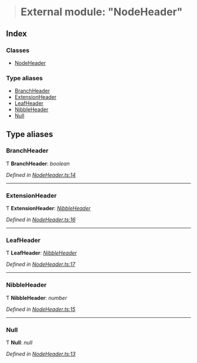 > # External module: "NodeHeader"

## Index

### Classes

* [NodeHeader](../classes/_nodeheader_.nodeheader.md)

### Type aliases

* [BranchHeader](_nodeheader_.md#branchheader)
* [ExtensionHeader](_nodeheader_.md#extensionheader)
* [LeafHeader](_nodeheader_.md#leafheader)
* [NibbleHeader](_nodeheader_.md#nibbleheader)
* [Null](_nodeheader_.md#null)

## Type aliases

###  BranchHeader

Ƭ **BranchHeader**: *boolean*

*Defined in [NodeHeader.ts:14](https://github.com/polkadot-js/common/blob/a8b28a2/packages/trie-codec/src/NodeHeader.ts#L14)*

___

###  ExtensionHeader

Ƭ **ExtensionHeader**: *[NibbleHeader](_nodeheader_.md#nibbleheader)*

*Defined in [NodeHeader.ts:16](https://github.com/polkadot-js/common/blob/a8b28a2/packages/trie-codec/src/NodeHeader.ts#L16)*

___

###  LeafHeader

Ƭ **LeafHeader**: *[NibbleHeader](_nodeheader_.md#nibbleheader)*

*Defined in [NodeHeader.ts:17](https://github.com/polkadot-js/common/blob/a8b28a2/packages/trie-codec/src/NodeHeader.ts#L17)*

___

###  NibbleHeader

Ƭ **NibbleHeader**: *number*

*Defined in [NodeHeader.ts:15](https://github.com/polkadot-js/common/blob/a8b28a2/packages/trie-codec/src/NodeHeader.ts#L15)*

___

###  Null

Ƭ **Null**: *null*

*Defined in [NodeHeader.ts:13](https://github.com/polkadot-js/common/blob/a8b28a2/packages/trie-codec/src/NodeHeader.ts#L13)*